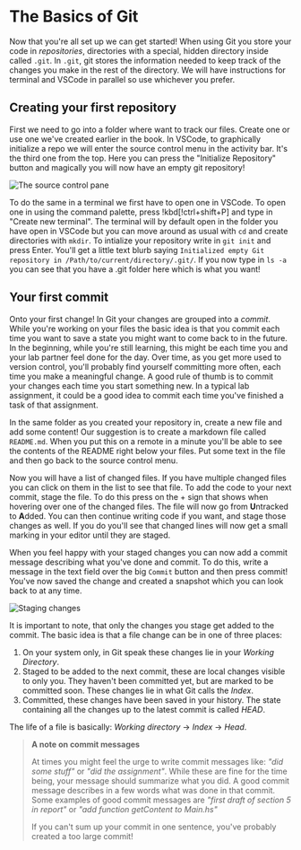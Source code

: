 # The Basics of Git

Now that you're all set up we can get started! When using Git you store your
code in _repositories_, directories with a special, hidden directory inside
called `.git`. In `.git`, git stores the information needed to keep track of the
changes you make in the rest of the directory. We will have instructions for terminal and VSCode in parallel so use whichever you prefer.

## Creating your first repository

First we need to go into a folder where want to track our files. Create one or
use one we've created earlier in the book. In VSCode, to graphically initialize
a repo we will enter the source control menu in the activity bar. It's the
third one from the top. Here you can press the "Initialize Repository" button
and magically you will now have an empty git repository!

![The source control pane](/Assets/git/source-control.png)

To do the same in a terminal we first have to open one in VSCode.
To open one in using the command palette, press !kbd[!ctrl+shift+P] and type in
"Create new terminal". The terminal will by default open in the folder you have
open in VSCode but you can move around as usual with `cd` and create
directories with `mkdir`. To intialize your repository write in `git init` and
press Enter. You'll get a little text blurb saying `Initialized empty Git
repository in /Path/to/current/directory/.git/`. If you now type in `ls -a` you
can see that you have a .git folder here which is what you want! 

## Your first commit

Onto your first change! In Git your changes are grouped into a _commit_. While
you're working on your files the basic idea is that you commit each time you
want to save a state you might want to come back to in the future. In the
beginning, while you're still learning, this might be each time you and your lab
partner feel done for the day. Over time, as you get more used to version
control, you'll probably find yourself committing more often, each time you make
a meaningful change. A good rule of thumb is to commit your changes each time
you start something new. In a typical lab assignment, it could be a good idea to
commit each time you've finished a task of that assignment.

In the same folder as you created your repository in, create a new file and add some
content! Our suggestion is to create a markdown file called `README.md`. When
you put this on a remote in a minute you'll be able to see the contents of the
README right below your files. Put some text in the file and then go back to
the source control menu. 

Now you will have a list of changed files. If you have multiple changed files
you can click on them in the list to see that file. To add the code to your
next commit, stage the file. To do this press on the + sign that shows when
hovering over one of the changed files. The file will now go from **U**ntracked
to **A**dded. You can then continue writing code if you want, and stage those
changes as well. If you do you'll see that changed lines will now get a small
marking in your editor until they are staged.

When you feel happy with your staged changes you can now add a
commit message describing what you've done and commit. To do this, write a
message in the text field over the big `Commit` button and then press commit!
You've now saved the change and created a snapshot which you can look back to
at any time.

![Staging changes](/Assets/git/unstaged-changes.png)

It is important to note, that only the changes you stage get added to the
commit. The basic idea is that a file change can be in one of three places:

1. On your system only, in Git speak these changes lie in your _Working Directory_.
2. Staged to be added to the next commit, these are local changes visible to
   only you. They haven't been committed yet, but are marked to be committed
   soon. These changes lie in what Git calls the _Index_.
3. Committed, these changes have been saved in your history. The state
   containing all the changes up to the latest commit is called _HEAD_.

The life of a file is basically: _Working directory_ → _Index_ → _Head_.

> **A note on commit messages**
>
> At times you might feel the urge to write commit messages like: _"did some
> stuff"_ or _"did the assignment"_. While these are fine for the time being,
> your message should summarize what you did. A good commit message describes in
> a few words what was done in that commit. Some examples of good commit
> messages are _"first draft of section 5 in report"_ or _"add function
> getContent to Main.hs"_
>
> If you can't sum up your commit in one sentence, you've probably created a too
> large commit!
